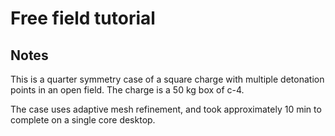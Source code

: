 # Free field tutorial

## Notes
This is a quarter symmetry case of a square charge with multiple detonation points in an open field. The charge is a 50 kg box of c-4.

The case uses adaptive mesh refinement, and took approximately 10 min to complete on a single core desktop.


